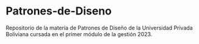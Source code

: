# Patrones-de-Diseno
Repositorio de la materia de Patrones de Diseño de la Universidad Privada Boliviana cursada en el primer módulo de la gestión 2023.

